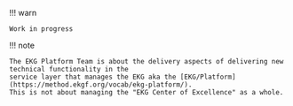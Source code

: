 !!! warn

    Work in progress

!!! note

    The EKG Platform Team is about the delivery aspects of delivering new technical functionality in the
    service layer that manages the EKG aka the [EKG/Platform](https://method.ekgf.org/vocab/ekg-platform/).
    This is not about managing the "EKG Center of Excellence" as a whole.
